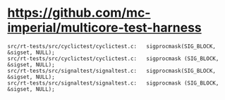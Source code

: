 # https://github.com/mc-imperial/multicore-test-harness

```console
src/rt-tests/src/cyclictest/cyclictest.c:	sigprocmask(SIG_BLOCK, &sigset, NULL);
src/rt-tests/src/cyclictest/cyclictest.c:	sigprocmask (SIG_BLOCK, &sigset, NULL);
src/rt-tests/src/signaltest/signaltest.c:	sigprocmask(SIG_BLOCK, &sigset, NULL);
src/rt-tests/src/signaltest/signaltest.c:	sigprocmask (SIG_BLOCK, &sigset, NULL);

```
